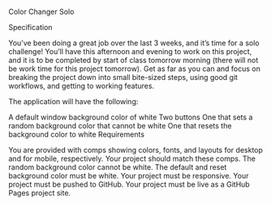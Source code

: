 Color Changer Solo

Specification

You’ve been doing a great job over the last 3 weeks, and it’s time for a solo challenge! You’ll have this afternoon and evening to work on this project, and it is to be completed by start of class tomorrow morning (there will not be work time for this project tomorrow). Get as far as you can and focus on breaking the project down into small bite-sized steps, using good git workflows, and getting to working features.

The application will have the following:

A default window background color of white
Two buttons
One that sets a random background color that cannot be white
One that resets the background color to white
Requirements

You are provided with comps showing colors, fonts, and layouts for desktop and for mobile, respectively. Your project should match these comps.
The random background color cannot be white.
The default and reset background color must be white.
Your project must be responsive.
Your project must be pushed to GitHub.
Your project must be live as a GitHub Pages project site.
